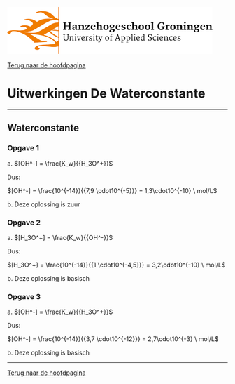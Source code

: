 ![Hanze](../hanze/hanze.png)

[Terug naar de hoofdpagina ](../index.md)

# Uitwerkingen De Waterconstante 

---

## Waterconstante

### Opgave 1

a. $[OH^-] = \frac{K_w}{{H_3O^+}}$

Dus:

$[OH^-] = \frac{10^{-14}}{{7,9 \cdot10^{-5}}} = 1,3\cdot10^{-10} \ mol/L$

b. Deze oplossing is zuur

### Opgave 2

a. $[H_3O^+] = \frac{K_w}{{OH^-}}$

Dus:

$[H_3O^+] = \frac{10^{-14}}{{1 \cdot10^{-4,5}}} = 3,2\cdot10^{-10} \ mol/L$

b. Deze oplossing is basisch

### Opgave 3

a. $[OH^-] = \frac{K_w}{{H_3O^+}}$

Dus:

$[OH^-] = \frac{10^{-14}}{{3,7 \cdot10^{-12}}} = 2,7\cdot10^{-3} \ mol/L$

b. Deze oplossing is basisch


--- 

[Terug naar de hoofdpagina ](../index.md)

<script type="text/x-mathjax-config">
  MathJax.Hub.Config({
    tex2jax: {
      inlineMath: [ ['$','$'], ["\\(","\\)"] ],
      processEscapes: true
    }
  });
</script>
    
<script type="text/javascript"
        src="https://cdn.mathjax.org/mathjax/latest/MathJax.js?config=TeX-AMS-MML_HTMLorMML">
</script>